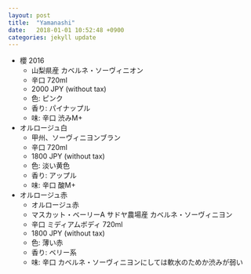 ```yaml
---
layout: post
title:  "Yamanashi"
date:   2018-01-01 10:52:48 +0900
categories: jekyll update
---
```


* 櫻 2016
    * 山梨県産 カベルネ・ソーヴィニオン
    * 辛口 720ml
    * 2000 JPY (without tax)
    * 色: ピンク
    * 香り: パイナップル
    * 味: 辛口 渋みM+
* オルロージュ白
    * 甲州、ソーヴィニヨンブラン
    * 辛口 720ml
    * 1800 JPY (without tax)
    * 色: 淡い黄色
    * 香り: アップル
    * 味: 辛口 酸M+
* オルロージュ赤
    * オルロージュ赤
    * マスカット・ベーリーA サドヤ農場産 カベルネ・ソーヴィニヨン
    * 辛口 ミディアムボディ 720ml
    * 1800 JPY (without tax)
    * 色: 薄い赤
    * 香り: ベリー系
    * 味: 辛口 カベルネ・ソーヴィニヨンにしては軟水のためか渋みが弱い
